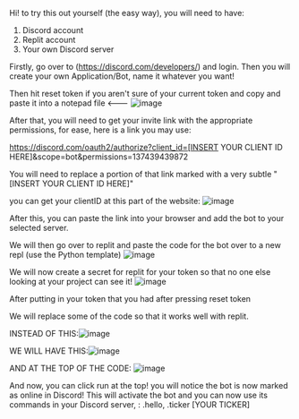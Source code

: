 Hi! to try this out yourself (the easy way), you will need to have:

1. Discord account
2. Replit account
3. Your own Discord server

Firstly, go over to (https://discord.com/developers/) and login. Then you will create your own Application/Bot, name it whatever you want!

Then hit reset token if you aren't sure of your current token and copy and paste it into a notepad file <---
![image](https://github.com/user-attachments/assets/c39bc548-22a1-424c-a58a-4e27fe3861f4)

After that, you will need to get your invite link with the appropriate permissions, for ease, here is a link you may use:

https://discord.com/oauth2/authorize?client_id=[INSERT YOUR CLIENT ID HERE]&scope=bot&permissions=137439439872

You will need to replace a portion of that link marked with a very subtle "[INSERT YOUR CLIENT ID HERE]"

you can get your clientID at this part of the website: ![image](https://github.com/user-attachments/assets/1378f7c5-0889-4f13-bda5-1300390f7713)

After this, you can paste the link into your browser and add the bot to your selected server.



We will then go over to replit and paste the code for the bot over to a new repl (use the Python template)         ![image](https://github.com/user-attachments/assets/63e44db9-e00b-4b45-8b97-692af9d6891b)


We will now create a secret for replit for your token so that no one else looking at your project can see it!
![image](https://github.com/user-attachments/assets/cab774cc-65ad-493d-ad91-3fb05d48ef94)

After putting in your token that you had after pressing reset token


We will replace some of the code so that it works well with replit.

INSTEAD OF THIS:![image](https://github.com/user-attachments/assets/7318eb01-6f5c-4f2c-a440-d06b2ce75366)





WE WILL HAVE THIS:![image](https://github.com/user-attachments/assets/f1112126-4cdb-40d9-acdb-9630172385f7)




AND AT THE TOP OF THE CODE: ![image](https://github.com/user-attachments/assets/4dffe7fd-f16d-4a10-b79f-d9b9b25cb666)


And now, you can click run at the top! you will notice the bot is now marked as online in Discord!
This will activate the bot and you can now use its commands in your Discord server, 
: .hello, .ticker [YOUR TICKER]










